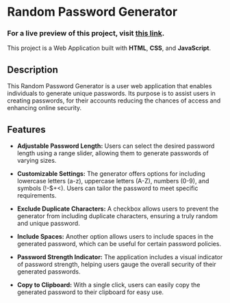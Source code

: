 # Random Password Generator

### **For a live preview of this project, visit [this link](https://newrandom-password-generator.netlify.app/).**

This project is a Web Application built with **HTML**, **CSS**, and **JavaScript**.

## Description

This Random Password Generator is a user web application that enables individuals to generate unique passwords. Its purpose is to assist users in creating passwords, for their accounts reducing the chances of access and enhancing online security.

## Features

- **Adjustable Password Length:** Users can select the desired password length using a range slider, allowing them to generate passwords of varying sizes.

- **Customizable Settings:** The generator offers options for including lowercase letters (a-z), uppercase letters (A-Z), numbers (0-9), and symbols (!-$+<). Users can tailor the password to meet specific requirements.

- **Exclude Duplicate Characters:** A checkbox allows users to prevent the generator from including duplicate characters, ensuring a truly random and unique password.

- **Include Spaces:** Another option allows users to include spaces in the generated password, which can be useful for certain password policies.

- **Password Strength Indicator:** The application includes a visual indicator of password strength, helping users gauge the overall security of their generated passwords.

- **Copy to Clipboard:** With a single click, users can easily copy the generated password to their clipboard for easy use.